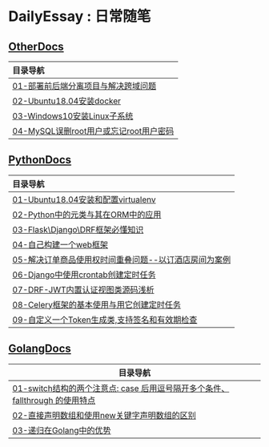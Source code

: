 # DailyEssay : 日常随笔

## [OtherDocs](<https://github.com/kerbalwzy/DailyEssay/blob/master/OtherDocsReadMe.md>)

| 目录导航                                                     |
| :----------------------------------------------------------- |
| [01-部署前后端分离项目与解决跨域问题](https://github.com/kerbalwzy/DailyEssay/blob/master/OtherDocs/Nginx%26uWSGI%26CORS.md) |
| [02-Ubuntu18.04安装docker](https://github.com/kerbalwzy/DailyEssay/tree/master/OtherDocs/InstallDockerOffline) |
| [03-Windows10安装Linux子系统](https://github.com/kerbalwzy/DailyEssay/blob/master/OtherDocs/Windows10Subsystem.md) |
| [04-MySQL误删root用户或忘记root用户密码](https://github.com/kerbalwzy/DailyEssay/blob/master/OtherDocs/MySQLRemoveRootUser.md) |

## [PythonDocs](https://github.com/kerbalwzy/DailyEssay/blob/master/PythonDocsReadMe.md)

| 目录导航                                                     |
| :----------------------------------------------------------- |
| [01-Ubuntu18.04安装和配置virtualenv](https://github.com/kerbalwzy/DailyEssay/blob/master/PythonDocs/ubuntuInstallVirtualenv.md) |
| [02-Python中的元类与其在ORM中的应用](https://github.com/kerbalwzy/DailyEssay/blob/master/PythonDocs/MateClass%26ORM.md) |
| [03-Flask\Django\DRF框架必懂知识](https://github.com/kerbalwzy/DailyEssay/tree/master/PythonDocs/Flask%26Django%26DRFKnowledgeSummary) |
| [04-自己构建一个web框架](https://github.com/kerbalwzy/DailyEssay/blob/master/PythonDocs/CustomWebFramework.md) |
| [05-解决订单商品使用权时间重叠问题--以订酒店房间为案例](https://github.com/kerbalwzy/DailyEssay/blob/master/PythonDocs/ResolvingOrderTimeConflict.md) |
| [06-Django中使用crontab创建定时任务](https://github.com/kerbalwzy/DailyEssay/blob/master/PythonDocs/TimingTaskInDjangoProject.md) |
| [07-DRF-JWT内置认证视图类源码浅析](https://github.com/kerbalwzy/DailyEssay/blob/master/PythonDocs/UseDRF-JWTtoAHUTwithOwnBackend.md) |
| [08-Celery框架的基本使用与用它创建定时任务](https://github.com/kerbalwzy/DailyEssay/blob/master/PythonDocs/CeleryAndTimingTasks.md) |
| [09-自定义一个Token生成类,支持签名和有效期检查](https://github.com/kerbalwzy/DailyEssay/blob/master/PythonDocs/CustomTokenGenerationClass.md) |

## [GolangDocs](https://github.com/kerbalwzy/DailyEssay/blob/master/GolangDocsReadMe.md)

| 目录导航                                                     |
| ------------------------------------------------------------ |
| [01-switch结构的两个注意点: case 后用逗号隔开多个条件、 fallthrough 的使用特点](https://github.com/kerbalwzy/DailyEssay/blob/master/GolangDocs/SpecialPoint_switch.md) |
| [02-直接声明数组和使用new关键字声明数组的区别](<https://github.com/kerbalwzy/DailyEssay/blob/master/GolangDocs/SpecialPoint_array.md>) |
| [03-递归在Golang中的优势](https://github.com/kerbalwzy/DailyEssay/blob/master/GolangDocs/recursionInGo.md) |

